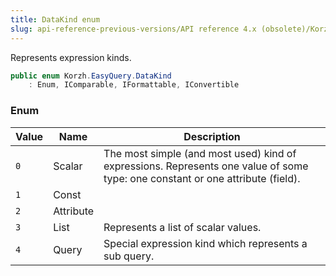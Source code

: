```yaml
---
title: DataKind enum
slug: api-reference-previous-versions/API reference 4.x (obsolete)/Korzh.EasyQuery namespace/datakind-enum
---
```



Represents expression kinds.
```csharp
public enum Korzh.EasyQuery.DataKind
    : Enum, IComparable, IFormattable, IConvertible

```

### Enum

| Value | Name | Description | 
| --- | --- | --- | 
| `0` | Scalar | The most simple (and most used) kind of expressions.  Represents one value of some type: one constant or one attribute (field). | 
| `1` | Const |  | 
| `2` | Attribute |  | 
| `3` | List | Represents a list of scalar values. | 
| `4` | Query | Special expression kind which represents a sub query. |